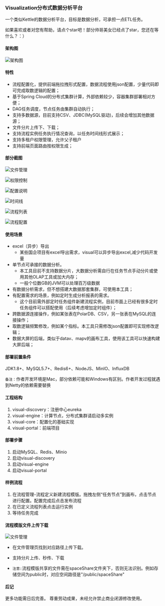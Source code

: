 ### Visualization分布式数据分析平台

一个类似Kettle的数据分析平台，目标是数据分析，可承担一点ETL任务。

如果喜欢或者对您有帮助，请点个star吧！部分帅哥美女已经点了star，您还在等什么？：）

#### 架构图

![架构图](https://gitee.com/pan-rr/visualization/raw/master/pic/visual.svg)


#### 特性

+ 流程配置化，提供前端拖拉拽形式配置，数据流程使用json配置，少量代码即可完成取数逻辑的配置；
+ 基于Spring Cloud的分布式集群计算，外部依赖较少，容器集群部署相对方便；
+ DAG任务调度，节点任务由集群自动执行；
+ 支持多数据源，目前支持CSV、JDBC(MySQL驱动)，后续会增加其他数据源；
+ 文件分片上传下、下载；
+ 支持流程实例任务执行情况查询，以任务时间线形式展示；
+ 支持多租户权限管理，允许父子租户
+ 支持前端页面路由按权限生成；

#### 部分截图

![文件管理](https://gitee.com/pan-rr/visualization/raw/master/pic/文件管理.png)

![权限控制](https://gitee.com/pan-rr/visualization/raw/master/pic/权限控制.png)

![配置说明](https://gitee.com/pan-rr/visualization/raw/master/pic/配置说明.png)

![时间线](https://gitee.com/pan-rr/visualization/raw/master/pic/时间线.png)

![流程列表](https://gitee.com/pan-rr/visualization/raw/master/pic/流程列表.png)

![流程配置](https://gitee.com/pan-rr/visualization/raw/master/pic/流程配置.png)

#### 使用场景

+ excel（异步）导出
  - 某些国企项目有excel导出需求，visual可以异步导出excel,减少代码开发量
+ 单节点可承接的数据分析。
  - 本工具目前不支持数据分片，大数据分析需自行在任务节点手动分片或使用其他OLAP工具或加大内存；
  - 一般个位数GB的JVM可以处理百万级数据
+ 有数据分析需求，但不想搭建大数据那套集群，可使用本工具；
+ 有配置需求的场景，例如定时生成分析报表的需求。
  - 这个目前需外部定时任务组件新建流程实例，目前市面上已经有很多定时任务组件可以搭配使用（后续考虑增加定时组件）；
+ 跨数据源连接操作，例如某张表在PolarDB、CSV，另一张表在MySQL的连接操作；
+ 取数逻辑频繁修改，例如某个指标。本工具只需修改json配置即可实现修改逻辑； 
+ 数据大屏的后端，类似于datav、mapv的画布工具，使用该工具可以快速构建大屏后端；

#### 部署前置条件

JDK1.8+、MySQL5.7+、Redis6+、NodeJS、MinIO、InfluxDB

`备注：`作者开发环境是Mac，部分依赖可能和Windows有区别。作者开发过程就遇到Netty的依赖需要替换

#### 工程结构

1. visual-discovery：注册中心eureka
2. visual-engine：计算节点，分布式集群请启动多实例
3. visual-core：配置化的基础实现
4. visual-portal：前端项目

#### 部署步骤

1. 启动MySQL、Redis、Minio
2. 启动visual-discovery
3. 启动visual-engine
4. 启动visual-portal

#### 样例流程

1. 在流程管理-流程定义新建流程模版。拖拽左侧“任务节点”到画布，点击节点进行配置。配置完成后点击发布流程
2. 在已定义流程列表点击运行实例
3. 等待任务完成


#### 流程模版文件上传下载

![文件管理](https://gitee.com/pan-rr/visualization/raw/master/pic/文件管理.png)

+ 在文件管理页找到对应路径上传下载。

+ 支持分片上传、秒传、下载

+ `注意:`流程模版共享的文件需在spaceShare文件夹下，否则无法识别。例如存储空间为public时，对应空间路径是"/public/spaceShare"

#### 后记

更多功能需日后完善。
尊重劳动成果，未经允许禁止商业闭源修改使用。